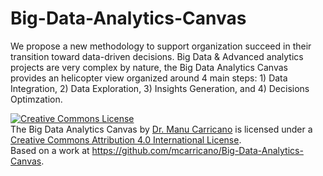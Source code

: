 # Big-Data-Analytics-Canvas
We propose a new methodology to support organization succeed in their transition toward data-driven decisions. Big Data &amp; Advanced analytics projects are very complex by nature, the Big Data Analytics Canvas provides an helicopter view organized around 4 main steps: 1) Data Integration, 2) Data Exploration, 3) Insights Generation, and 4) Decisions Optimzation.


<a rel="license" href="http://creativecommons.org/licenses/by/4.0/"><img alt="Creative Commons License" style="border-width:0" src="https://i.creativecommons.org/l/by/4.0/88x31.png" /></a><br /><span xmlns:dct="http://purl.org/dc/terms/" property="dct:title">The Big Data Analytics Canvas</span> by <a xmlns:cc="http://creativecommons.org/ns#" href="https://github.com/mcarricano/Big-Data-Analytics-Canvas" property="cc:attributionName" rel="cc:attributionURL">Dr. Manu Carricano</a> is licensed under a <a rel="license" href="http://creativecommons.org/licenses/by/4.0/">Creative Commons Attribution 4.0 International License</a>.<br />Based on a work at <a xmlns:dct="http://purl.org/dc/terms/" href="https://github.com/mcarricano/Big-Data-Analytics-Canvas" rel="dct:source">https://github.com/mcarricano/Big-Data-Analytics-Canvas</a>.
